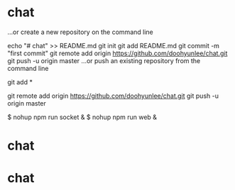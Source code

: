 # chat



…or create a new repository on the command line

echo "# chat" >> README.md
git init
git add README.md
git commit -m "first commit"
git remote add origin https://github.com/doohyunlee/chat.git
git push -u origin master
…or push an existing repository from the command line

git add *

git remote add origin https://github.com/doohyunlee/chat.git
git push -u origin master



$ nohup npm run socket &
$ nohup npm run web &
# chat
# chat
